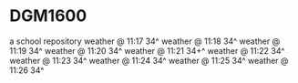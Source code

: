 # DGM1600
a school repository
weather @ 11:17 34^
weather @ 11:18 34^
weather @ 11:19 34^
weather @ 11:20 34^
weather @ 11:21 34+^
weather @ 11:22 34^
weather @ 11:23 34^
weather @ 11:24 34^
weather @ 11:25 34^
weather @ 11:26 34^
